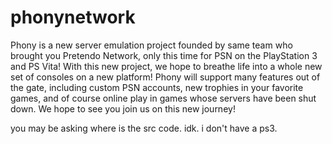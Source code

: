 # phonynetwork

Phony is a new server emulation project founded by same team who brought you Pretendo Network, only this time for PSN on the PlayStation 3 and PS Vita! With this new project, we hope to breathe life into a whole new set of consoles on a new platform! Phony will support many features out of the gate, including custom PSN accounts, new trophies in your favorite games, and of course online play in games whose servers have been shut down. We hope to see you join us on this new journey!

you may be asking where is the src code. idk. i don't have a ps3.
